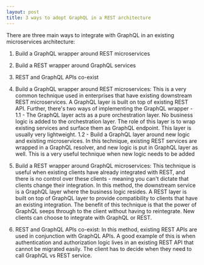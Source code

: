 ```yaml
---
layout: post
title: 3 ways to adopt GraphQL in a REST architecture
---
```


There are three main ways to integrate with GraphQL in an existing microservices architecture:
1. Build a GraphQL wrapper around REST microservices
2. Build a REST wrapper around GraphQL services
3. REST and GraphQL APIs co-exist


1. Build a GraphQL wrapper around REST microservices:
This is a very common technique used in enterprises that have existing downstream REST microservices. A GraphQL layer is built on top of existing REST API. Further, there's two ways of implementing the GraphQL wrapper -
   1.1 -  The GraphQL layer acts as a pure orchestration layer. No business logic is added to the orchestration layer. The role of this layer is to wrap existing services and surface them as GraphQL endpoint. This layer is usually very lightweight.
    1.2 - Build a GraphQL layer around new logic and existing microservices. In this technique, existing REST services are wrapped in a GraphQL resolver, and new logic is put in GraphQL layer as well. This is a very useful technique when new logic needs to be added   <TODO- rephrase>


2. Build a REST wrapper around GraphQL microservices:
This technique is useful when existing clients have already integrated with REST, and there is no control over these clients - meaning you can't dictate that clients change their integration. In this method, the downstream service is a GraphQL layer where the business logic resides. A REST layer is built on top of GraphQL layer to provide compatibility to clients that have an existing integration. The benefit of this technique is that the power of GraphQL seeps through to the client without having to reintegrate. New clients can choose to integrate with GraphQL or REST.

3. REST and GraphQL APIs co-exist:
In this method, existing REST APIs are used in conjunction with GraphQL APIs. A good example of this is when authentication and authorization logic lives in an existing REST API that cannot be migrated easily. The client has to decide when they need to call GraphQL vs REST service.
